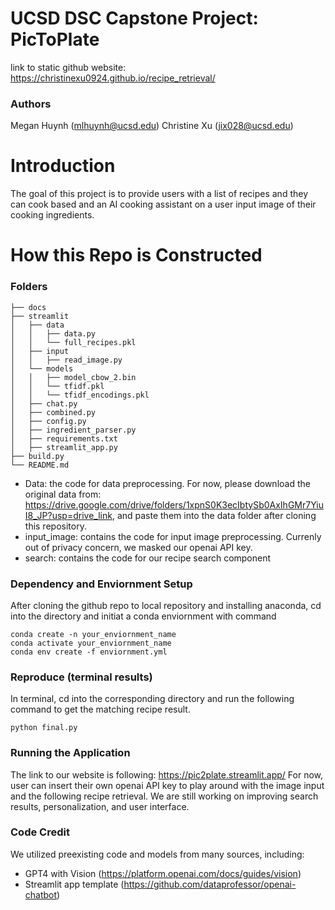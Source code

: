 # UCSD DSC Capstone Project: PicToPlate
link to static github website: https://christinexu0924.github.io/recipe_retrieval/
### Authors
Megan Huynh (mlhuynh@ucsd.edu)
Christine Xu (jix028@ucsd.edu)

# Introduction
The goal of this project is to provide users with a list of recipes and they can cook based and an AI cooking assistant on a user input image of their cooking ingredients. 

# How this Repo is Constructed

### Folders
```
├── docs
├── streamlit
│   ├── data
│   │   ├── data.py
│   │   └── full_recipes.pkl
│   ├── input 
│   │   ├── read_image.py
│   └── models
│   │   ├── model_cbow_2.bin
│   │   └── tfidf.pkl
│   │   └── tfidf_encodings.pkl
│   ├── chat.py
│   ├── combined.py
│   ├── config.py
│   ├── ingredient_parser.py
│   ├── requirements.txt
│   ├── streamlit_app.py
├── build.py
└── README.md
```
- Data: the code for data preprocessing. For now, please download the original data from: https://drive.google.com/drive/folders/1xpnS0K3ecIbtySb0AxIhGMr7YiuI8_JP?usp=drive_link, and paste them into the data folder after cloning this repository. 
- input_image: contains the code for input image preprocessing. Currenly out of privacy concern, we masked our openai API key.  
- search: contains the code for our recipe search component

### Dependency and Enviornment Setup
After cloning the github repo to local repository and installing anaconda, cd into the directory and initiat a conda enviornment with command
```
conda create -n your_enviornment_name
conda activate your_enviornment_name
conda env create -f enviornment.yml
```
### Reproduce (terminal results)
In terminal, cd into the corresponding directory and run the following command to get the matching recipe result.
```
python final.py
```
### Running the Application
The link to our website is following: https://pic2plate.streamlit.app/
For now, user can insert their own openai API key to play around with the image input and the following recipe retrieval. We are still working on improving search results, personalization, and user interface. 
### Code Credit
We utilized preexisting code and models from many sources, including:
- GPT4 with Vision (https://platform.openai.com/docs/guides/vision)
- Streamlit app template (https://github.com/dataprofessor/openai-chatbot)


